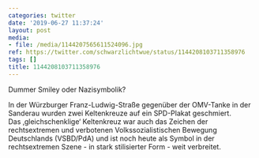 ```yaml
---
categories: twitter
date: '2019-06-27 11:37:24'
layout: post
media:
- file: /media/1144207565611524096.jpg
ref: https://twitter.com/schwarzlichtwue/status/1144208103711358976
tags: []
title: 1144208103711358976
---
```

Dummer Smiley oder Nazisymbolik?

In der Würzburger Franz-Ludwig-Straße gegenüber der OMV-Tanke in der  Sanderau wurden zwei Keltenkreuze auf ein SPD-Plakat geschmiert.   
Das ‚gleichschenklige‘ Keltenkreuz war auch das Zeichen der rechtsextremen und verbotenen Volkssozialistischen Bewegung Deutschlands (VSBD/PdA) und ist noch heute als Symbol in der rechtsextremen Szene - in stark stilisierter Form - weit verbreitet. 